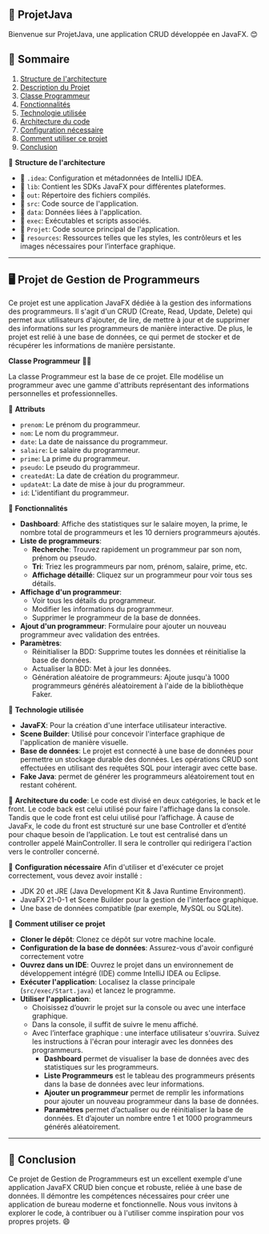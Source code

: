 🚀 **ProjetJava** 
---

Bienvenue sur ProjetJava, une application CRUD développée en JavaFX. 😊

## 📑 Sommaire
1. [Structure de l'architecture](#structure-de-larchitecture)
2. [Description du Projet](#description-du-projet)
3. [Classe Programmeur](#classe-programmeur)
4. [Fonctionnalités](#fonctionnalités)
5. [Technologie utilisée](#technologie-utilisée)
6. [Architecture du code](#architecture-du-code)
7. [Configuration nécessaire](#configuration-nécessaire)
8. [Comment utiliser ce projet](#comment-utiliser-ce-projet)
9. [Conclusion](#conclusion)

📂 **Structure de l'architecture** 
- 📁 `.idea`: Configuration et métadonnées de IntelliJ IDEA.
- 📁 `lib`: Contient les SDKs JavaFX pour différentes plateformes.
- 📁 `out`: Répertoire des fichiers compilés.
- 📁 `src`: Code source de l'application.
- 📁 `data`: Données liées à l'application.
- 📁 `exec`: Exécutables et scripts associés.
- 📁 `Projet`: Code source principal de l'application.
- 📁 `resources`: Ressources telles que les styles, les contrôleurs et les images nécessaires pour l’interface graphique.

---

🖥️ **Projet de Gestion de Programmeurs** 
---

Ce projet est une application JavaFX dédiée à la gestion des informations des programmeurs. Il s'agit d'un CRUD (Create, Read, Update, Delete) qui permet aux utilisateurs d'ajouter, de lire, de mettre à jour et de supprimer des informations sur les programmeurs de manière interactive. De plus, le projet est relié à une base de données, ce qui permet de stocker et de récupérer les informations de manière persistante.

**Classe Programmeur** 🧑‍💻

La classe Programmeur est la base de ce projet. Elle modélise un programmeur avec une gamme d'attributs représentant des informations personnelles et professionnelles.

🔹 **Attributs**
- `prenom`: Le prénom du programmeur.
- `nom`: Le nom du programmeur.
- `date`: La date de naissance du programmeur.
- `salaire`: Le salaire du programmeur.
- `prime`: La prime du programmeur.
- `pseudo`: Le pseudo du programmeur.
- `createdAt`: La date de création du programmeur.
- `updateAt`: La date de mise à jour du programmeur.
- `id`: L'identifiant du programmeur.

🔹 **Fonctionnalités**
- **Dashboard**: Affiche des statistiques sur le salaire moyen, la prime, le nombre total de programmeurs et les 10 derniers programmeurs ajoutés.
- **Liste de programmeurs**:
  - **Recherche**: Trouvez rapidement un programmeur par son nom, prénom ou pseudo.
  - **Tri**: Triez les programmeurs par nom, prénom, salaire, prime, etc.
  - **Affichage détaillé**: Cliquez sur un programmeur pour voir tous ses détails.
- **Affichage d'un programmeur**:
  - Voir tous les détails du programmeur.
  - Modifier les informations du programmeur.
  - Supprimer le programmeur de la base de données.
- **Ajout d'un programmeur**: Formulaire pour ajouter un nouveau programmeur avec validation des entrées.
- **Paramètres**:
  - Réinitialiser la BDD: Supprime toutes les données et réinitialise la base de données.
  - Actualiser la BDD: Met à jour les données.
  - Génération aléatoire de programmeurs: Ajoute jusqu'à 1000 programmeurs générés aléatoirement à l'aide de la bibliothèque Faker.

🔹 **Technologie utilisée**
- **JavaFX**: Pour la création d'une interface utilisateur interactive.
- **Scene Builder**: Utilisé pour concevoir l'interface graphique de l'application de manière visuelle.
- **Base de données**: Le projet est connecté à une base de données pour permettre un stockage durable des données. Les opérations CRUD sont effectuées en utilisant des requêtes SQL pour interagir avec cette base.
- **Fake Java**: permet de générer les programmeurs aléatoirement tout en restant cohérent.

🔹 **Architecture du code**:
Le code est divisé en deux catégories, le back et le front. Le code back est celui utilisé pour faire l'affichage dans la console. Tandis que le code front est celui utilisé pour l’affichage. À cause de JavaFx, le code du front est structuré sur une base Controller et d’entité pour chaque besoin de l’application. Le tout est centralisé dans un controller appelé MainController. Il sera le controller qui redirigera l'action vers le controller concerné.

🔹 **Configuration nécessaire**
Afin d'utiliser et d'exécuter ce projet correctement, vous devez avoir installé :
- JDK 20 et JRE (Java Development Kit & Java Runtime Environment).
- JavaFX 21-0-1 et Scene Builder pour la gestion de l'interface graphique.
- Une base de données compatible (par exemple, MySQL ou SQLite).

🔹 **Comment utiliser ce projet**
- **Cloner le dépôt**: Clonez ce dépôt sur votre machine locale.
- **Configuration de la base de données**: Assurez-vous d'avoir configuré correctement votre
- **Ouvrez dans un IDE**: Ouvrez le projet dans un environnement de développement intégré (IDE) comme IntelliJ IDEA ou Eclipse.
- **Exécuter l'application**: Localisez la classe principale (`src/exec/Start.java`) et lancez le programme.
- **Utiliser l'application**: 
  - Choisissez d’ouvrir le projet sur la console ou avec une interface graphique.
  - Dans la console, il suffit de suivre le menu affiché.
  - Avec l’interface graphique : une interface utilisateur s'ouvrira. Suivez les instructions à l'écran pour interagir avec les données des programmeurs.
    - **Dashboard** permet de visualiser la base de données avec des statistiques sur les programmeurs.
    - **Liste Programmeurs** est le tableau des programmeurs présents dans la base de données avec leur informations.
    - **Ajouter un programmeur** permet de remplir les informations pour ajouter un nouveau programmeur dans la base de données.
    - **Paramètres** permet d’actualiser ou de réinitialiser la base de données. Et d’ajouter un nombre entre 1 et 1000 programmeurs générés aléatoirement.

---

🎉 **Conclusion** 
---

Ce projet de Gestion de Programmeurs est un excellent exemple d'une application JavaFX CRUD bien conçue et robuste, reliée à une base de données. Il démontre les compétences nécessaires pour créer une application de bureau moderne et fonctionnelle. Nous vous invitons à explorer le code, à contribuer ou à l'utiliser comme inspiration pour vos propres projets. 😄
